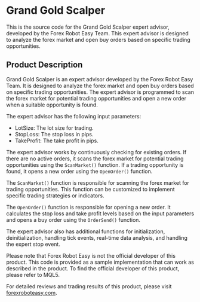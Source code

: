 # Grand Gold Scalper

This is the source code for the Grand Gold Scalper expert advisor, developed by the Forex Robot Easy Team. This expert advisor is designed to analyze the forex market and open buy orders based on specific trading opportunities.

## Product Description

Grand Gold Scalper is an expert advisor developed by the Forex Robot Easy Team. It is designed to analyze the forex market and open buy orders based on specific trading opportunities. The expert advisor is programmed to scan the forex market for potential trading opportunities and open a new order when a suitable opportunity is found.

The expert advisor has the following input parameters:

- LotSize: The lot size for trading.
- StopLoss: The stop loss in pips.
- TakeProfit: The take profit in pips.

The expert advisor works by continuously checking for existing orders. If there are no active orders, it scans the forex market for potential trading opportunities using the `ScanMarket()` function. If a trading opportunity is found, it opens a new order using the `OpenOrder()` function.

The `ScanMarket()` function is responsible for scanning the forex market for trading opportunities. This function can be customized to implement specific trading strategies or indicators.

The `OpenOrder()` function is responsible for opening a new order. It calculates the stop loss and take profit levels based on the input parameters and opens a buy order using the `OrderSend()` function.

The expert advisor also has additional functions for initialization, deinitialization, handling tick events, real-time data analysis, and handling the expert stop event.

Please note that Forex Robot Easy is not the official developer of this product. This code is provided as a sample implementation that can work as described in the product. To find the official developer of this product, please refer to MQL5.

For detailed reviews and trading results of this product, please visit [forexroboteasy.com](https://forexroboteasy.com/forex-robot-review/grand-gold-scalper-review-forex-software-analysis-results/).
